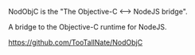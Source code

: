 NodObjC is the "The Objective-C <--> NodeJS bridge".

A bridge to the Objective-C runtime for NodeJS.

https://github.com/TooTallNate/NodObjC
